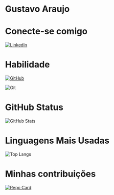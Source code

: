 # Gustavo Araujo


# Conecte-se comigo
[![LinkedIn](https://img.shields.io/badge/LinkedIn-0077B5?style=for-the-badge&logo=linkedin&logoColor=white)](https://www.linkedin.com/in/gustavo-araujo-50186458/)

# Habilidade
[![GitHub](https://img.shields.io/badge/GitHub-100000?style=for-the-badge&logo=github&logoColor=white)](https://github.com/guucarlos)

![Git](https://img.shields.io/badge/GIT-E44C30?style=for-the-badge&logo=git&logoColor=white)

# GitHub Status
![GitHub Stats](https://github-readme-stats.vercel.app/api?username=guucarlos&theme=transparent&bg_color=000&border_color=30A3DC&show_icons=true&icon_color=30A3DC&title_color=E94D5F&hide_title=true&hide=stars)

# Linguagens Mais Usadas
![Top Langs](https://github-readme-stats-git-masterrstaa-rickstaa.vercel.app/api/top-langs/?username=guucarlos&layout=compact&bg_color=000&border_color=30A3DC&title_color=E94D5F&text_color=FFF)

# Minhas contribuições
[![Repo Card](https://github-readme-stats.vercel.app/api/pin/?username=guucarlos&repo=dio-lab-open-source&bg_color=000&border_color=30A3DC&show_icons=true&icon_color=30A3DC&title_color=E94D5F&text_color=FFF)](https://github.com/guucarlos/dio-lab-open-source)